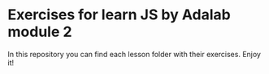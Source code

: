 # Exercises for learn JS by Adalab module 2

In this repository you can find each lesson folder with their exercises. Enjoy it!

